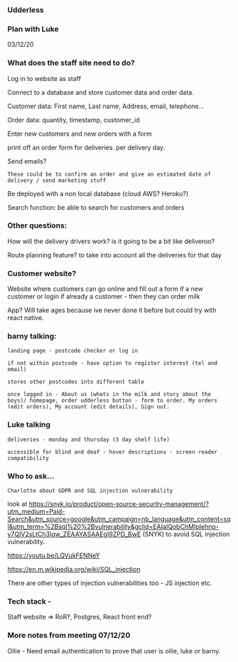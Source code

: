 ### Udderless

### Plan with Luke

03/12/20

### What does the staff site need to do? 

  Log in to website as staff

  Connect to a database and store customer data and order data.

  Customer data: First name, Last name, Address, email, telephone...

  Order data: quantity, timestamp, customer_id

  Enter new customers and new orders with a form

  print off an order form for deliveries. per delivery day.

  Send emails?

    These could be to confirm an order and give an estimated date of delivery / send marketing stuff

  Be deployed with a non local database (cloud AWS? Heroku?)

  Search function: be able to search for customers and orders

### Other questions: 

How will the delivery drivers work? is it going to be a bit like deliveroo?

Route planning feature? to take into account all the deliveries for that day

### Customer website?

  Website where customers can go online and fill out a form if a new customer or login if already a customer - then they can order milk

  App? Will take ages because ive never done it before but could try with react native. 

### barny talking:

    landing page - postcode checker or log in

    if not within postcode - have option to register interest (tel and email)

    stores other postcodes into different table

    once logged in - About us (whats in the milk and story about the boys)/ homepage, order udderless button - form to order. My orders (edit orders), My account (edit details), Sign out.

### Luke talking

    deliveries - monday and thursday (3 day shelf life)

    accessible for blind and deaf - hover descriptions - screen reader compatibility

### Who to ask...

    Charlotte about GDPR and SQL injection vulnerability


look at https://snyk.io/product/open-source-security-management/?utm_medium=Paid-Search&utm_source=google&utm_campaign=nb_language&utm_content=sql&utm_term=%2Bsql%20%2Bvulnerability&gclid=EAIaIQobChMIpIehnp-y7QIV2sLtCh3Iqw_ZEAAYASAAEgI9ZPD_BwE (SNYK) to avoid SQL injection vulnerability.

https://youtu.be/LQVukFENNeY

https://en.m.wikipedia.org/wiki/SQL_injection

There are other types of injection vulnerabilities too - JS injection etc.





### Tech stack - 

  Staff website => RoR?, Postgres, React front end?

### More notes from meeting 07/12/20

  Ollie - Need email authentication to prove that user is ollie, luke or barny.